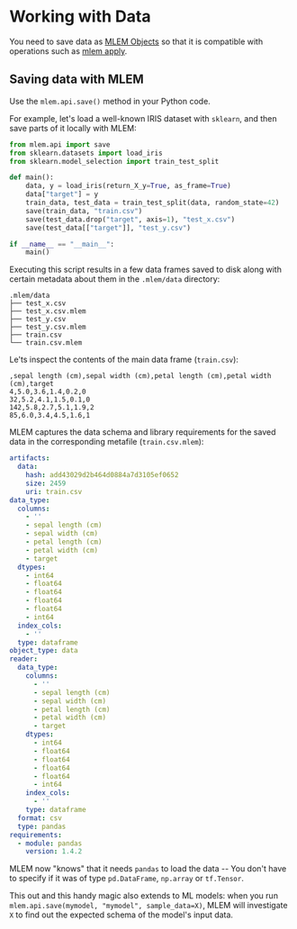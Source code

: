# Working with Data

You need to save data as [MLEM Objects] so that it is compatible with operations
such as [mlem apply](/doc/command-reference/apply).

[mlem objects]: /doc/user-guide/basic-concepts#mlem-objects

## Saving data with MLEM

Use the `mlem.api.save()` method in your Python code.

For example, let's load a well-known IRIS dataset with `sklearn`, and then save
parts of it locally with MLEM:

```py
from mlem.api import save
from sklearn.datasets import load_iris
from sklearn.model_selection import train_test_split

def main():
    data, y = load_iris(return_X_y=True, as_frame=True)
    data["target"] = y
    train_data, test_data = train_test_split(data, random_state=42)
    save(train_data, "train.csv")
    save(test_data.drop("target", axis=1), "test_x.csv")
    save(test_data[["target"]], "test_y.csv")

if __name__ == "__main__":
    main()
```

Executing this script results in a few data frames saved to disk along with
certain metadata about them in the `.mlem/data` directory:

```
.mlem/data
├── test_x.csv
├── test_x.csv.mlem
├── test_y.csv
├── test_y.csv.mlem
├── train.csv
└── train.csv.mlem
```

Le'ts inspect the contents of the main data frame (`train.csv`):

```csv
,sepal length (cm),sepal width (cm),petal length (cm),petal width (cm),target
4,5.0,3.6,1.4,0.2,0
32,5.2,4.1,1.5,0.1,0
142,5.8,2.7,5.1,1.9,2
85,6.0,3.4,4.5,1.6,1
```

MLEM captures the data schema and library requirements for the saved data in the
corresponding metafile (`train.csv.mlem`):

```yaml
artifacts:
  data:
    hash: add43029d2b464d0884a7d3105ef0652
    size: 2459
    uri: train.csv
data_type:
  columns:
    - ''
    - sepal length (cm)
    - sepal width (cm)
    - petal length (cm)
    - petal width (cm)
    - target
  dtypes:
    - int64
    - float64
    - float64
    - float64
    - float64
    - int64
  index_cols:
    - ''
  type: dataframe
object_type: data
reader:
  data_type:
    columns:
      - ''
      - sepal length (cm)
      - sepal width (cm)
      - petal length (cm)
      - petal width (cm)
      - target
    dtypes:
      - int64
      - float64
      - float64
      - float64
      - float64
      - int64
    index_cols:
      - ''
    type: dataframe
  format: csv
  type: pandas
requirements:
  - module: pandas
    version: 1.4.2
```

MLEM now "knows" that it needs `pandas` to load the data -- You don't have to
specify if it was of type `pd.DataFrame`, `np.array` or `tf.Tensor`.

This out and this handy magic also extends to ML models: when you run
`mlem.api.save(mymodel, "mymodel", sample_data=X)`, MLEM will investigate `X` to
find out the expected schema of the model's input data.
